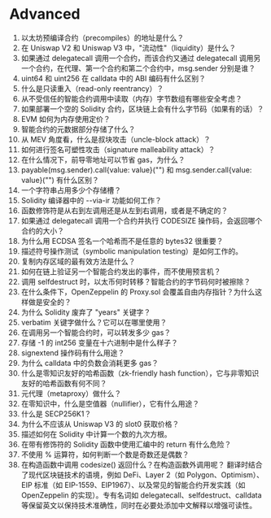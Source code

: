 # Advanced
1. 以太坊预编译合约（precompiles）的地址是什么？
2. 在 Uniswap V2 和 Uniswap V3 中，"流动性"（liquidity）是什么？
3. 如果通过 delegatecall 调用一个合约，而该合约又通过 delegatecall 调用另一个合约，在代理、第一个合约和第二个合约中，msg.sender 分别是谁？
4. uint64 和 uint256 在 calldata 中的 ABI 编码有什么区别？
5. 什么是只读重入（read-only reentrancy）？
6. 从不受信任的智能合约调用中读取（内存）字节数组有哪些安全考虑？
7. 如果部署一个空的 Solidity 合约，区块链上会有什么字节码（如果有的话）？
8. EVM 如何为内存使用定价？
9. 智能合约的元数据部分存储了什么？
10. 从 MEV 角度看，什么是叔块攻击（uncle-block attack）？
11. 如何进行签名可塑性攻击（signature malleability attack）？
12. 在什么情况下，前导零地址可以节省 gas，为什么？
13. payable(msg.sender).call{value: value}("") 和 msg.sender.call{value: value}("") 有什么区别？
14. 一个字符串占用多少个存储槽？
15. Solidity 编译器中的 --via-ir 功能如何工作？
16. 函数修饰符是从右到左调用还是从左到右调用，或者是不确定的？
17. 如果通过 delegatecall 调用一个合约并执行 CODESIZE 操作码，会返回哪个合约的大小？
18. 为什么用 ECDSA 签名一个哈希而不是任意的 bytes32 很重要？
19. 描述符号操作测试（symbolic manipulation testing）是如何工作的。
20. 复制内存区域的最有效方法是什么？
21. 如何在链上验证另一个智能合约发出的事件，而不使用预言机？
22. 调用 selfdestruct 时，以太币何时转移？智能合约的字节码何时被擦除？
23. 在什么条件下，OpenZeppelin 的 Proxy.sol 会覆盖自由内存指针？为什么这样做是安全的？
24. 为什么 Solidity 废弃了 "years" 关键字？
25. verbatim 关键字做什么？它可以在哪里使用？
26. 在调用另一个智能合约时，可以转发多少 gas？
27. 存储 -1 的 int256 变量在十六进制中是什么样子？
28. signextend 操作码有什么用途？
29. 为什么 calldata 中的负数会消耗更多 gas？
30. 什么是零知识友好的哈希函数（zk-friendly hash function），它与非零知识友好的哈希函数有何不同？
31. 元代理（metaproxy）做什么？
32. 在零知识中，什么是空值器（nullifier），它有什么用途？
33. 什么是 SECP256K1？
34. 为什么不应该从 Uniswap V3 的 slot0 获取价格？
35. 描述如何在 Solidity 中计算一个数的九次方根。
36. 在带有修饰符的 Solidity 函数中使用汇编中的 return 有什么危险？
37. 不使用 % 运算符，如何判断一个数是奇数还是偶数？
38. 在构造函数中调用 codesize() 返回什么？在构造函数外调用呢？
翻译时结合了现代区块链技术的语境，例如 DeFi、Layer 2（如 Polygon、Optimism）、EIP 标准（如 EIP-1559、EIP1967）、以及常见的智能合约开发实践（如 OpenZeppelin 的实现）。专有名词如 delegatecall、selfdestruct、calldata 等保留英文以保持技术准确性，同时在必要处添加中文解释以增强可读性。
